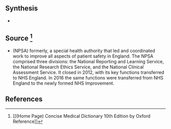 ## Synthesis
- 
## Source [^1]
- (NPSA) formerly, a special health authority that led and coordinated work to improve all aspects of patient safety in England. The NPSA comprised three divisions: the National Reporting and Learning Service, the National Research Ethics Service, and the National Clinical Assessment Service. It closed in 2012, with its key functions transferred to NHS England. In 2016 the same functions were transferred from NHS England to the newly formed NHS Improvement.
## References

[^1]: [[(Home Page) Concise Medical Dictionary 10th Edition by Oxford Reference]]
